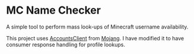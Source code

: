 # MC Name Checker
A simple tool to perform mass look-ups of Minecraft username availability.

This project uses [AccountsClient](https://github.com/Mojang/AccountsClient) from [Mojang](https://github.com/Mojang).
I have modified it to have consumer response handling for profile lookups.